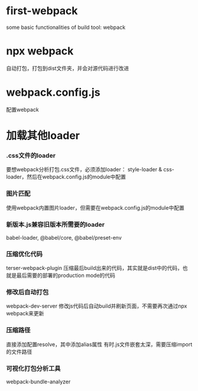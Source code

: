# first-webpack
some basic functionalities of build tool: webpack

# npx webpack
自动打包，打包到dist文件夹，并会对源代码进行改进

# webpack.config.js
配置webpack

# 加载其他loader
### .css文件的loader
要想webpack分析打包.css文件，必须添加loader： style-loader & css-loader，然后在webpack.config.js的module中配置

### 图片匹配
使用webpack内置图片loader，但需要在webpack.config.js的module中配置

### 新版本.js兼容旧版本所需要的loader
babel-loader, @babel/core, @babel/preset-env

### 压缩优化代码
terser-webpack-plugin
压缩最后build出来的代码，其实就是dist中的代码，也就是最后需要的部署的production mode的代码

### 修改后自动打包
webpack-dev-server
修改js代码后自动build并刷新页面，不需要再次通过npx webpack来更新

### 压缩路径
直接添加配置resolve，其中添加alias属性
有时.js文件嵌套太深，需要压缩import的文件路径

### 可视化打包分析工具
webpack-bundle-analyzer


